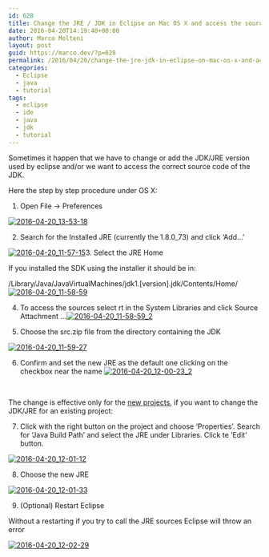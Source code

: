 ```yaml
---
id: 628
title: Change the JRE / JDK in Eclipse on Mac OS X and access the sources
date: 2016-04-20T14:19:40+00:00
author: Marco Molteni
layout: post
guid: https://marco.dev/?p=628
permalink: /2016/04/20/change-the-jre-jdk-in-eclipse-on-mac-os-x-and-access-the-sources/
categories:
  - Eclipse
  - java
  - tutorial
tags:
  - eclipse
  - ide
  - java
  - jdk
  - tutorial
---
```

Sometimes it happen that we have to change or add the JDK/JRE version used by eclipse and/or we want to access the correct source code of the JDK.

Here the step by step procedure under OS X:
  
1. Open File -> Preferences
  
[<img class="alignnone size-full wp-image-629" src="{{site.baseurl}}/assets/img/uploads/2016/04/2016-04-20_13-53-18.png?resize=205%2C223" alt="2016-04-20_13-53-18" data-recalc-dims="1" />]({{site.baseurl}}/assets/img/uploads/2016/04/2016-04-20_13-53-18.png)
  
2. Search for the Installed JRE (currently the 1.8.0_73) and click &#8216;Add&#8230;&#8217;

[<img class="alignnone size-full wp-image-631" src="{{site.baseurl}}/assets/img/uploads/2016/04/2016-04-20_11-57-15-1.png?resize=1134%2C178" alt="2016-04-20_11-57-15" data-recalc-dims="1" />]({{site.baseurl}}/assets/img/uploads/2016/04/2016-04-20_11-57-15-1.png)3. Select the JRE Home

If you installed the SDK using the installer it should be in:

/Library/Java/JavaVirtualMachines/jdk1.[version].jdk/Contents/Home/[<img class="alignnone size-full wp-image-632" src="{{site.baseurl}}/assets/img/uploads/2016/04/2016-04-20_11-58-59.png?resize=751%2C155" alt="2016-04-20_11-58-59" data-recalc-dims="1" />]({{site.baseurl}}/assets/img/uploads/2016/04/2016-04-20_11-58-59.png)

4. To access the sources select rt in the System Libraries and click Source Attachment &#8230;[<img class="alignnone size-full wp-image-633" src="{{site.baseurl}}/assets/img/uploads/2016/04/2016-04-20_11-58-59_2.png?resize=751%2C100" alt="2016-04-20_11-58-59_2" data-recalc-dims="1" />]({{site.baseurl}}/assets/img/uploads/2016/04/2016-04-20_11-58-59_2.png)

5. Choose the src.zip file from the directory containing the JDK

[<img class="alignnone size-full wp-image-634" src="{{site.baseurl}}/assets/img/uploads/2016/04/2016-04-20_11-59-27.png?resize=594%2C208" alt="2016-04-20_11-59-27" data-recalc-dims="1" />]({{site.baseurl}}/assets/img/uploads/2016/04/2016-04-20_11-59-27.png)

6. Confirm and set the new JRE as the default one clicking on the checkbox near the name [<img class="alignnone size-full wp-image-635" src="{{site.baseurl}}/assets/img/uploads/2016/04/2016-04-20_12-00-23_2.png?resize=710%2C174" alt="2016-04-20_12-00-23_2" data-recalc-dims="1" />]({{site.baseurl}}/assets/img/uploads/2016/04/2016-04-20_12-00-23_2.png)

&nbsp;

The change is effective only for the <span style="text-decoration: underline;">new projects</span>, if you want to change the JDK/JRE for an existing project:

7. Click with the right button on the project and choose &#8216;Properties&#8217;. Search for &#8216;Java Build Path&#8217; and select the JRE under Libraries. Click te &#8216;Edit&#8217; button.
  
[<img class="alignnone size-full wp-image-636" src="{{site.baseurl}}/assets/img/uploads/2016/04/2016-04-20_12-01-12.png?resize=747%2C144" alt="2016-04-20_12-01-12" data-recalc-dims="1" />]({{site.baseurl}}/assets/img/uploads/2016/04/2016-04-20_12-01-12.png)

8. Choose the new JRE

[<img class="alignnone size-full wp-image-637" src="{{site.baseurl}}/assets/img/uploads/2016/04/2016-04-20_12-01-33.png?resize=611%2C216" alt="2016-04-20_12-01-33" data-recalc-dims="1" />]({{site.baseurl}}/assets/img/uploads/2016/04/2016-04-20_12-01-33.png)

9. (Optional) Restart Eclipse

Without a restarting if you try to call the JRE sources Eclipse will throw an error

[<img class="alignnone size-full wp-image-638" src="{{site.baseurl}}/assets/img/uploads/2016/04/2016-04-20_12-02-29.png?resize=897%2C79" alt="2016-04-20_12-02-29" data-recalc-dims="1" />]({{site.baseurl}}/assets/img/uploads/2016/04/2016-04-20_12-02-29.png)

&nbsp;